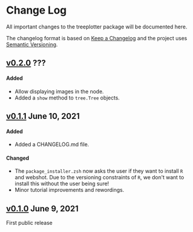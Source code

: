 # Change Log
All important changes to the treeplotter package will be documented here.

The changelog format is based on [Keep a Changelog](https://keepachangelog.com/en/1.0.0/) and the project uses [Semantic Versioning](https://semver.org/spec/v2.0.0.html).

## [v0.2.0](https://github.com/Luke-Poeppel/treeplotter/tree/v0.2.0) ???
#### Added
- Allow displaying images in the node. 
- Added a `show` method to `tree.Tree` objects. 

## [v0.1.1](https://github.com/Luke-Poeppel/treeplotter/tree/v0.1.1) June 10, 2021
#### Added
- Added a CHANGELOG.md file.

#### Changed
- The `package_installer.zsh` now asks the user if they want to install `R` and webshot. Due to the versioning constraints of `R`, we don't want to install this without the user being sure!
- Minor tutorial improvements and rewordings.

## [v0.1.0](https://github.com/Luke-Poeppel/treeplotter/tree/v0.1.0) June 9, 2021
First public release